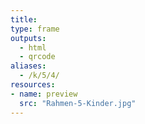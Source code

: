 ```yaml
---
title:
type: frame
outputs:
  - html
  - qrcode
aliases:
  - /k/5/4/
resources:
- name: preview
  src: "Rahmen-5-Kinder.jpg"  
---
```

